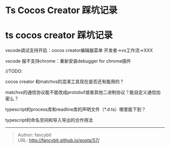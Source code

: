 # Ts Cocos Creator 踩坑记录

<div class="header"><h1 class="single-title animate__animated animate__pulse animate__faster">ts cocos creator 踩坑记录</h1></div>

<div class="content" id="content"><p>vscode调试支持开启：cocos creator编辑器菜单 开发者-&gt;vs工作流-&gt;XXX</p><p>vscode 报不支持chrome：重新安装debugger for chrome插件</p><p>//TODO:</p><p>cocos creator 和matchvs的混淆工具现在是否还有能用的？</p><p>matchvs的通信协议能不能改成protobuf或者其他二进制协议？能自定义通信加密么？</p><p>typescript的process库和readline库的声明文件（*.d.ts）哪里能下到？</p><p>typescript的命名空间和导入导出的合作用法</p><!-- raw HTML omitted --></div>



---

> Author: fancybit  
> URL: http://fancybit.github.io/posts/57/  

